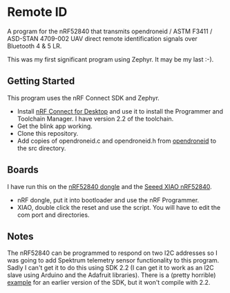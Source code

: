 # Remote ID

A program for the nRF52840 that transmits opendroneid / ASTM F3411 / ASD-STAN 4709-002 UAV direct remote identification signals over Bluetooth 4 & 5 LR. 

This was my first significant program using Zephyr. It may be my last :-).

## Getting Started

This program uses the nRF Connect SDK and Zephyr.

  * Install [nRF Connect for Desktop](https://www.nordicsemi.com/Products/Development-tools/nrf-connect-for-desktop) and use it to install the Programmer and Toolchain Manager. I have version 2.2 of the toolchain.
  * Get the blink app working.
  * Clone this repository.
  * Add copies of opendroneid.c and opendroneid.h from [opendroneid](https://github.com/opendroneid/opendroneid-core-c/tree/master/libopendroneid) to the src directory.

## Boards

I have run this on the [nRF52840 dongle](https://www.nordicsemi.com/Products/Development-hardware/nrf52840-dongle) and the [Seeed XIAO nRF52840](https://www.seeedstudio.com/Seeed-XIAO-BLE-nRF52840-p-5201.html).

  * nRF dongle, put it into bootloader and use the nRF Programmer.
  * XIAO, double click the reset and use the script. You will have to edit the com port and directories.

## Notes

The nRF52840 can be programmed to respond on two I2C addresses so I was going to add Spektrum telemetry sensor functionality to this program. Sadly I can't get it to do this using SDK 2.2 (I can get it to work as an I2C slave using Arduino and the Adafruit libraries). There is a (pretty horrible) [example](https://devzone.nordicsemi.com/guides/nrf-connect-sdk-guides/b/peripherals/posts/twi-ic2-implementation-with-nrfx-twis-driver) for an earlier version of the SDK, but it won't compile with 2.2.








